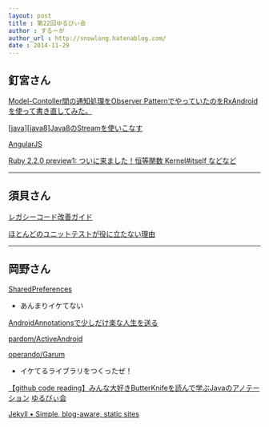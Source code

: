 ```yaml
---
layout: post
title : 第22回ゆるびぃ会
author : するーが
author_url : http://snowlong.hatenablog.com/
date : 2014-11-29
---
```


## 釘宮さん
[Model-Contoller間の通知処理をObserver PatternでやっていたのをRxAndroidを使って書き直してみた。](http://qiita.com/kgmyshin/items/fdf3a5879cc99bfa9955)


[[java][java8]Java8のStreamを使いこなす ](http://d.hatena.ne.jp/nowokay/20130504)

[AngularJS](https://angularjs.org/)

[Ruby 2.2.0 preview1: ついに来ました！恒等関数 Kernel#itself などなど](http://www.techscore.com/blog/2014/09/29/ruby-2-2-0-preview1-%E3%81%A4%E3%81%84%E3%81%AB%E6%9D%A5%E3%81%BE%E3%81%97%E3%81%9F%EF%BC%81%E6%81%92%E7%AD%89%E9%96%A2%E6%95%B0-kernelitself-%E3%81%AA%E3%81%A9%E3%81%AA%E3%81%A9/)

---

## 須貝さん
[レガシーコード改善ガイド](http://www.amazon.co.jp/dp/4798116831/)

[ほとんどのユニットテストが役に立たない理由](http://www.rbcs-us.com/documents/Why-Most-Unit-Testing-is-Waste.pdf)


---

## 岡野さん
[SharedPreferences](http://developer.android.com/reference/android/content/SharedPreferences.html)

- あんまりイケてない

[AndroidAnnotationsで少しだけ楽な人生を送る](http://hack.sonix.asia/archives/148)

[pardom/ActiveAndroid](https://github.com/pardom/ActiveAndroid)

[operando/Garum](https://github.com/operando/Garum)

- イケてるライブラリをつくったぜ！

[【github code reading】みんな大好きButterKnifeを読んで学ぶJavaのアノテーション](http://qiita.com/kgmyshin/items/7713a07da86fafec056e)
[ゆるびぃ会](http://yuruby.github.io/)

[Jekyll • Simple, blog-aware, static sites](http://jekyllrb.com/)